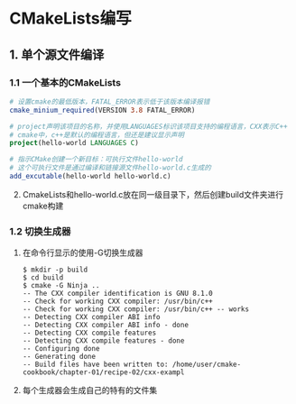 # CMakeLists编写

## 1. 单个源文件编译

### 1.1 一个基本的CMakeLists

```cmake
# 设置cmake的最低版本，FATAL_ERROR表示低于该版本编译报错
cmake_minium_required(VERSION 3.8 FATAL_ERROR)

# project声明该项目的名称，并使用LANGUAGES标识该项目支持的编程语言，CXX表示C++
# cmake中，c++是默认的编程语言，但还是建议显示声明
project(hello-world LANGUAGES C)

# 指示CMake创建一个新目标：可执行文件hello-world
# 这个可执行文件是通过编译和链接源文件hello-world.c生成的
add_excutable(hello-world hello-world.c)
```

2. CmakeLists和hello-world.c放在同一级目录下，然后创建build文件夹进行cmake构建

### 1.2 切换生成器

1. 在命令行显示的使用-G切换生成器

   ```shell
   $ mkdir -p build
   $ cd build
   $ cmake -G Ninja ..
   -- The CXX compiler identification is GNU 8.1.0
   -- Check for working CXX compiler: /usr/bin/c++
   -- Check for working CXX compiler: /usr/bin/c++ -- works
   -- Detecting CXX compiler ABI info
   -- Detecting CXX compiler ABI info - done
   -- Detecting CXX compile features
   -- Detecting CXX compile features - done
   -- Configuring done
   -- Generating done
   -- Build files have been written to: /home/user/cmake-cookbook/chapter-01/recipe-02/cxx-exampl
   ```

2. 每个生成器会生成自己的特有的文件集